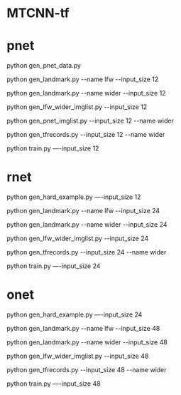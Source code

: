 # MTCNN-tf
# pnet
python gen_pnet_data.py

python gen_landmark.py --name lfw --input_size 12

python gen_landmark.py --name wider --input_size 12

python gen_lfw_wider_imglist.py --input_size 12

python gen_pnet_imglist.py --input_size 12 --name wider

python gen_tfrecords.py --input_size 12 --name wider

python train.py —-input_size 12


# rnet
python gen_hard_example.py —-input_size 12

python gen_landmark.py  --name lfw --input_size 24

python gen_landmark.py  --name wider --input_size 24

python gen_lfw_wider_imglist.py --input_size 24

python gen_tfrecords.py --input_size 24 --name wider

python train.py —-input_size 24


# onet
python gen_hard_example.py —-input_size 24

python gen_landmark.py --name lfw --input_size 48

python gen_landmark.py --name wider --input_size 48

python gen_lfw_wider_imglist.py --input_size 48

python gen_tfrecords.py --input_size 48 --name wider

python train.py —-input_size 48

